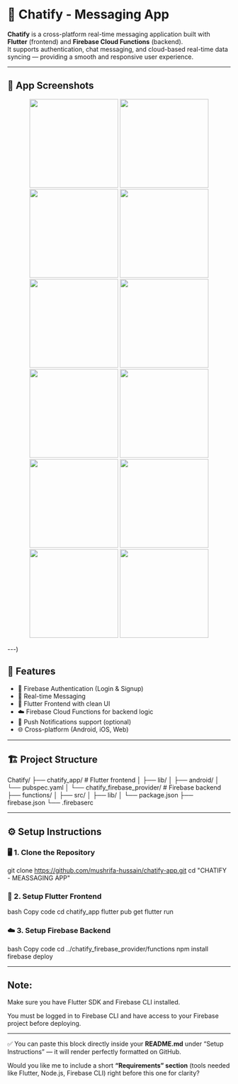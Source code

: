 # 💬 Chatify - Messaging App

**Chatify** is a cross-platform real-time messaging application built with **Flutter** (frontend) and **Firebase Cloud Functions** (backend).  
It supports authentication, chat messaging, and cloud-based real-time data syncing — providing a smooth and responsive user experience.

---

<h2>📱 App Screenshots</h2>

<p align="center">
  <img src="https://github.com/user-attachments/assets/6834b228-aba3-446d-998e-48cf0e8df9cc" width="200" />
  <img src="https://github.com/user-attachments/assets/c036f404-9605-4981-b094-ba37b2b95241" width="200" />
  <img src="https://github.com/user-attachments/assets/64a6b60b-98fd-424e-abfc-93b33442a8b2" width="200" />
  <img src="https://github.com/user-attachments/assets/e1011ca1-808c-4a35-a2b0-1539cd7307e1" width="200" />
  <img src="https://github.com/user-attachments/assets/e8c04bab-b3b1-458c-817f-828ccb8cd306" width="200" />
  <img src="https://github.com/user-attachments/assets/56c8744d-d3b9-44d7-9404-8087320d5cb6" width="200" />
  <img src="https://github.com/user-attachments/assets/f2dba83d-eff4-4773-82f6-07fb6e8ea53b" width="200" />
  <img src="https://github.com/user-attachments/assets/c26310e8-e580-4d7d-81c5-b394114dc857" width="200" />
  <img src="https://github.com/user-attachments/assets/0d8e8352-e2da-4990-b7b0-951e05e54818" width="200" />
  <img src="https://github.com/user-attachments/assets/eaf3a789-3148-42d4-95f9-334ef25f8b99" width="200" />
  <img src="https://github.com/user-attachments/assets/108b37a8-ca2f-4c3f-938c-c81d4ed37404" width="200" />
  <img src="https://github.com/user-attachments/assets/2f0e33a5-c2a2-461e-8ebe-21440ee90bdd" width="200" />
</p>

---)

## 🚀 Features
- 🔐 Firebase Authentication (Login & Signup)
- 💬 Real-time Messaging
- 📱 Flutter Frontend with clean UI
- ☁️ Firebase Cloud Functions for backend logic
- 🔔 Push Notifications support (optional)
- 🌐 Cross-platform (Android, iOS, Web)

---

## 🏗️ Project Structure
Chatify/
├── chatify_app/ # Flutter frontend
│ ├── lib/
│ ├── android/
│ └── pubspec.yaml
│
└── chatify_firebase_provider/ # Firebase backend
├── functions/
│ ├── src/
│ ├── lib/
│ └── package.json
├── firebase.json
└── .firebaserc


---

## ⚙️ Setup Instructions

### 🖥️ 1. Clone the Repository

git clone https://github.com/mushrifa-hussain/chatify-app.git
cd "CHATIFY - MEASSAGING APP"

### 📱 2. Setup Flutter Frontend

bash
Copy code
cd chatify_app
flutter pub get
flutter run

### ☁️ 3. Setup Firebase Backend

bash
Copy code
cd ../chatify_firebase_provider/functions
npm install
firebase deploy

---

## Note:

Make sure you have Flutter SDK and Firebase CLI installed.

You must be logged in to Firebase CLI and have access to your Firebase project before deploying.


---

✅ You can paste this block directly inside your **README.md** under “Setup Instructions” — it will render perfectly formatted on GitHub.  

Would you like me to include a short **“Requirements” section** (tools needed like Flutter, Node.js, Firebase CLI) right before this one for clarity?
